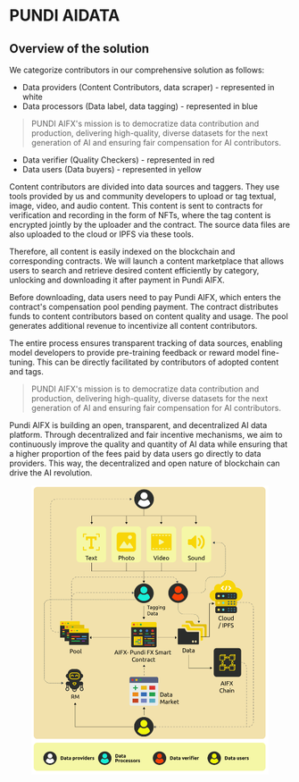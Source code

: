 # PUNDI AIDATA

## Overview of the solution

We categorize contributors in our comprehensive solution as follows:

* Data providers (Content Contributors, data scraper) - represented in white
* Data processors (Data label, data tagging) - represented in blue

> PUNDI AIFX's mission is to democratize data contribution and production, delivering high-quality, diverse datasets for the next generation of AI and ensuring fair compensation for AI contributors.

* Data verifier (Quality Checkers) - represented in red
* Data users (Data buyers) - represented in yellow

Content contributors are divided into data sources and taggers. They use tools provided by us and community developers to upload or tag textual, image, video, and audio content. This content is sent to contracts for verification and recording in the form of NFTs, where the tag content is encrypted jointly by the uploader and the contract. The source data files are also uploaded to the cloud or IPFS via these tools.

Therefore, all content is easily indexed on the blockchain and corresponding contracts. We will launch a content marketplace that allows users to search and retrieve desired content efficiently by category, unlocking and downloading it after payment in Pundi AIFX.

Before downloading, data users need to pay Pundi AIFX, which enters the contract's compensation pool pending payment. The contract distributes funds to content contributors based on content quality and usage. The pool generates additional revenue to incentivize all content contributors.

The entire process ensures transparent tracking of data sources, enabling model developers to provide pre-training feedback or reward model fine-tuning. This can be directly facilitated by contributors of adopted content and tags.

> PUNDI AIFX's mission is to democratize data contribution and production, delivering high-quality, diverse datasets for the next generation of AI and ensuring fair compensation for AI contributors.

Pundi AIFX is building an open, transparent, and decentralized AI data platform. Through decentralized and fair incentive mechanisms, we aim to continuously improve the quality and quantity of AI data while ensuring that a higher proportion of the fees paid by data users go directly to data providers. This way, the decentralized and open nature of blockchain can drive the AI revolution.

<figure><img src="../../.gitbook/assets/D1-02.png" alt=""><figcaption></figcaption></figure>
